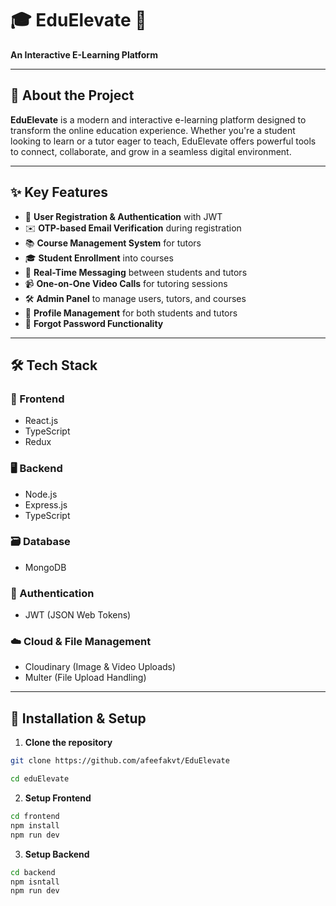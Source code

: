 # 🎓 EduElevate 🚀  
**An Interactive E-Learning Platform**

---

## 🌟 About the Project

**EduElevate** is a modern and interactive e-learning platform designed to transform the online education experience. Whether you're a student looking to learn or a tutor eager to teach, EduElevate offers powerful tools to connect, collaborate, and grow in a seamless digital environment.

---

## ✨ Key Features

- 🔐 **User Registration & Authentication** with JWT  
- ✉️ **OTP-based Email Verification** during registration  
- 📚 **Course Management System** for tutors  
- 🎓 **Student Enrollment** into courses  
- 💬 **Real-Time Messaging** between students and tutors  
- 📹 **One-on-One Video Calls** for tutoring sessions  
- 🛠️ **Admin Panel** to manage users, tutors, and courses  
- 👤 **Profile Management** for both students and tutors  
- 🔁 **Forgot Password Functionality**

---

## 🛠️ Tech Stack

### 🔧 Frontend
- React.js  
- TypeScript  
- Redux  

### 🖥️ Backend
- Node.js  
- Express.js  
- TypeScript  

### 🗃️ Database
- MongoDB  

### 🔐 Authentication
- JWT (JSON Web Tokens)

### ☁️ Cloud & File Management
- Cloudinary (Image & Video Uploads)  
- Multer (File Upload Handling)

---


## 🚀 Installation & Setup

1. **Clone the repository**

```bash
git clone https://github.com/afeefakvt/EduElevate
```
```bash
cd eduElevate
```

2. **Setup Frontend**

```bash
cd frontend
npm install
npm run dev
```

3. **Setup Backend**

```bash
cd backend
npm isntall
npm run dev



